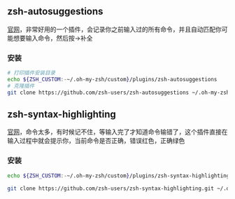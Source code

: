 ## zsh-autosuggestions

[官网](https://github.com/zsh-users/zsh-autosuggestions)，非常好用的一个插件，会记录你之前输入过的所有命令，并且自动匹配你可能想要输入命令，然后按→补全

### 安装

```bash
# 打印插件安装目录
echo ${ZSH_CUSTOM:-~/.oh-my-zsh/custom}/plugins/zsh-autosuggestions
# 克隆插件
git clone https://github.com/zsh-users/zsh-autosuggestions ~/.oh-my-zsh/custom/plugins/zsh-autosuggestions
```


## zsh-syntax-highlighting

[官网](https://github.com/zsh-users/zsh-syntax-highlighting)，命令太多，有时候记不住，等输入完了才知道命令输错了，这个插件直接在输入过程中就会提示你，当前命令是否正确，错误红色，正确绿色

### 安装

```bash
echo ${ZSH_CUSTOM:-~/.oh-my-zsh/custom}/plugins/zsh-syntax-highlighting

git clone https://github.com/zsh-users/zsh-syntax-highlighting.git ~/.oh-my-zsh/custom/plugins/zsh-syntax-highlighting
```